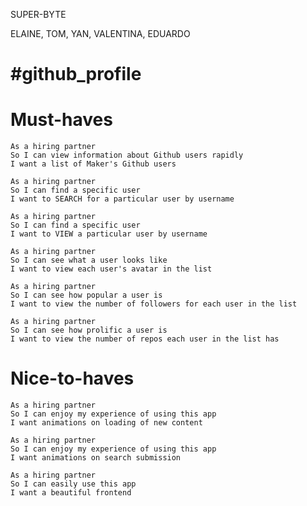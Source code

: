 SUPER-BYTE

ELAINE, TOM, YAN, VALENTINA, EDUARDO

#github_profile
================


Must-haves
==========

```
As a hiring partner
So I can view information about Github users rapidly
I want a list of Maker's Github users
```
```
As a hiring partner
So I can find a specific user
I want to SEARCH for a particular user by username
```
```
As a hiring partner
So I can find a specific user
I want to VIEW a particular user by username
```
```
As a hiring partner
So I can see what a user looks like
I want to view each user's avatar in the list
```
```
As a hiring partner
So I can see how popular a user is
I want to view the number of followers for each user in the list
```
```
As a hiring partner
So I can see how prolific a user is
I want to view the number of repos each user in the list has
```

Nice-to-haves
=============

```
As a hiring partner
So I can enjoy my experience of using this app
I want animations on loading of new content
```
```
As a hiring partner
So I can enjoy my experience of using this app
I want animations on search submission
```
```
As a hiring partner
So I can easily use this app
I want a beautiful frontend
```
